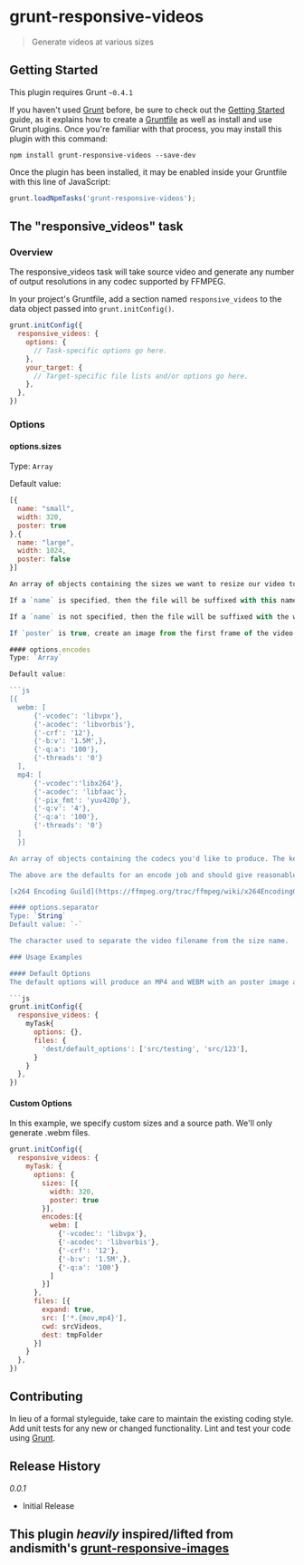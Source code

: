 # grunt-responsive-videos

> Generate videos at various sizes

## Getting Started
This plugin requires Grunt `~0.4.1`

If you haven't used [Grunt](http://gruntjs.com/) before, be sure to check out the [Getting Started](http://gruntjs.com/getting-started) guide, as it explains how to create a [Gruntfile](http://gruntjs.com/sample-gruntfile) as well as install and use Grunt plugins. Once you're familiar with that process, you may install this plugin with this command:

```shell
npm install grunt-responsive-videos --save-dev
```

Once the plugin has been installed, it may be enabled inside your Gruntfile with this line of JavaScript:

```js
grunt.loadNpmTasks('grunt-responsive-videos');
```

## The "responsive_videos" task

### Overview

The responsive_videos task will take source video and generate any number of output resolutions in any codec supported by FFMPEG.

In your project's Gruntfile, add a section named `responsive_videos` to the data object passed into `grunt.initConfig()`.

```js
grunt.initConfig({
  responsive_videos: {
    options: {
      // Task-specific options go here.
    },
    your_target: {
      // Target-specific file lists and/or options go here.
    },
  },
})
```

### Options

#### options.sizes
Type: `Array`

Default value:

```js
[{
  name: "small",
  width: 320,
  poster: true
},{
  name: "large",
  width: 1024,
  poster: false
}]

An array of objects containing the sizes we want to resize our video to.

If a `name` is specified, then the file will be suffixed with this name. e.g. my-video-small.mp4

If a `name` is not specified, then the file will be suffixed with the width. e.g. my-video-320.jpg

If `poster` is true, create an image from the first frame of the video at this output size. e.g. my-video-320.jpg

#### options.encodes
Type: `Array`

Default value:

```js
[{
  webm: [
      {'-vcodec': 'libvpx'},
      {'-acodec': 'libvorbis'},
      {'-crf': '12'},
      {'-b:v': '1.5M',},
      {'-q:a': '100'},
      {'-threads': '0'}
  ],
  mp4: [
      {'-vcodec':'libx264'},
      {'-acodec': 'libfaac'},
      {'-pix_fmt': 'yuv420p'},
      {'-q:v': '4'},
      {'-q:a': '100'},
      {'-threads': '0'}
  ]
  }]

An array of objects containing the codecs you'd like to produce. The key is used as the extension, and the array of objects will be converted to flags passed into ffmpeg.

The above are the defaults for an encode job and should give reasonable results for HTML5 video.

[x264 Encoding Guild](https://ffmpeg.org/trac/ffmpeg/wiki/x264EncodingGuide) and this [VBR settings guide](http://slhck.info/video-encoding.html) explain many of the important flags.

#### options.separator
Type: `String`
Default value: `-`

The character used to separate the video filename from the size name.

### Usage Examples

#### Default Options
The default options will produce an MP4 and WEBM with an poster image at 320px and 640px wide. They will be named my-video-small.ext and my-video-large.ext.

```js
grunt.initConfig({
  responsive_videos: {
    myTask{
      options: {},
      files: {
        'dest/default_options': ['src/testing', 'src/123'],
      }
    }
  },
})
```

#### Custom Options
In this example, we specify custom sizes and a source path. We'll only generate .webm files.

```js
grunt.initConfig({
  responsive_videos: {
    myTask: {
      options: {
        sizes: [{
          width: 320,
          poster: true
        }],
        encodes:[{
          webm: [
            {'-vcodec': 'libvpx'},
            {'-acodec': 'libvorbis'},
            {'-crf': '12'},
            {'-b:v': '1.5M',},
            {'-q:a': '100'}
          ]
        }]
      },
      files: [{
        expand: true,
        src: ['*.{mov,mp4}'],
        cwd: srcVideos,
        dest: tmpFolder
      }]
    }
  },
})
```

## Contributing
In lieu of a formal styleguide, take care to maintain the existing coding style. Add unit tests for any new or changed functionality. Lint and test your code using [Grunt](http://gruntjs.com/).

## Release History
*0.0.1*

* Initial Release

## This plugin *heavily* inspired/lifted from andismith's [grunt-responsive-images](https://github.com/andismith/grunt-responsive-images)
